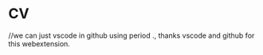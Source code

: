 # CV

//we can just vscode in github using period ., thanks vscode and github for this webextension.